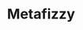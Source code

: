 ---
git: https://github.com/metafizzy
instagram: https://instagram.com/metafizzy
logohandle: metafizzyco
sort: metafizzy
title: Metafizzy
twitter: https://x.com/metafizzyco
website: https://metafizzy.co/
---